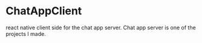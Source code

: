 # ChatAppClient
react native client side for the chat app server. Chat app server is one of the projects I made. 
